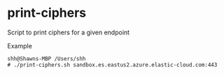 # print-ciphers
Script to print ciphers for a given endpoint

Example
```shell
shh@Shawns-MBP /Users/shh
# ./print-ciphers.sh sandbox.es.eastus2.azure.elastic-cloud.com:443
```

